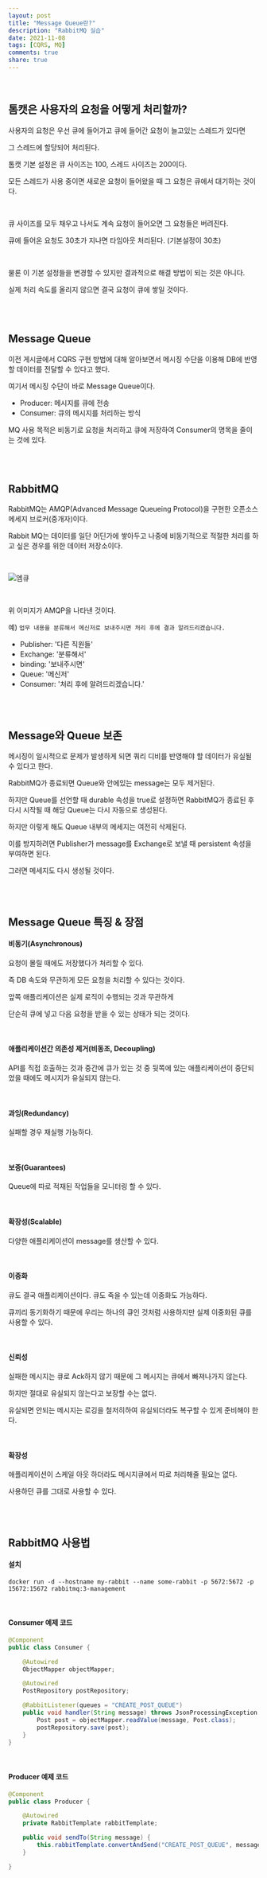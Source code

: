 ```yaml
---  
layout: post    
title: "Message Queue란?"     
description: "RabbitMQ 실습"     
date: 2021-11-08  
tags: [CQRS, MQ]  
comments: true    
share: true
---    
```


<br />

## 톰캣은 사용자의 요청을 어떻게 처리할까?
사용자의 요청은 우선 큐에 들어가고 큐에 들어간 요청이 늘고있는 스레드가 있다면 

그 스레드에 할당되어 처리된다. 

톰캣 기본 설정은 큐 사이즈는 100, 스레드 사이즈는 200이다. 

모든 스레드가 사용 중이면 새로운 요청이 들어왔을 때 그 요청은 큐에서 대기하는 것이다. 

<br />

큐 사이즈를 모두 채우고 나서도 계속 요청이 들어오면 그 요청들은 버려진다. 

큐에 들어온 요청도 30초가 지나면 타임아웃 처리된다. (기본설정이 30초)

<br />

물론 이 기본 설정들을 변경할 수 있지만 결과적으로 해결 방법이 되는 것은 아니다. 

실제 처리 속도를 올리지 않으면 결국 요청이 큐에 쌓일 것이다. 

<br />
<br />

## Message Queue

이전 게시글에서 CQRS 구현 방법에 대해 알아보면서 메시징 수단을 이용해 DB에 반영할 데이터를 전달할 수 있다고 했다.   

여기서 메시징 수단이 바로 Message Queue이다.    


* Producer: 메시지를 큐에 전송   
* Consumer: 큐의 메시지를 처리하는 방식   

MQ 사용 목적은 비동기로 요청을 처리하고 큐에 저장하여 Consumer의 명목을 줄이는 것에 있다. 


<br />
<br />


## RabbitMQ 

RabbitMQ는 AMQP(Advanced Message Queueing Protocol)을 구현한 오픈소스 메세지 브로커(중개자)이다.

Rabbit MQ는 데이터를 일단 어딘가에 쌓아두고 나중에 비동기적으로 적절한 처리를 하고 싶은 경우를 위한 데이터 저장소이다.

<br />

![엠큐](https://user-images.githubusercontent.com/33855307/140751170-e6d716cd-8c6a-4df3-b711-379b295c8740.png)


<br />

위 이미지가 AMQP을 나타낸 것이다.

예) `업무 내용을 분류해서 메신저로 보내주시면 처리 후에 결과 알려드리겠습니다.`

* Publisher: '다른 직원들'
* Exchange: '분류해서'
* binding: '보내주시면' 
* Queue: '메신저'
* Consumer: '처리 후에 알려드리겠습니다.'

<br />
<br />

## Message와 Queue 보존

메시징이 일시적으로 문제가 발생하게 되면 쿼리 디비를 반영해야 할 데이터가 유실될 수 있다고 한다.

RabbitMQ가 종료되면 Queue와 안에있는 message는 모두 제거된다. 

하지만 Queue를 선언할 때 durable 속성을 true로 설정하면 RabbitMQ가 종료된 후 다시 시작될 때 해당 Queue는 다시 자동으로 생성된다. 

하지만 이렇게 해도 Queue 내부의 메세지는 여전히 삭제된다.

이를 방지하려면 Publisher가 message를 Exchange로 보낼 때 persistent 속성을 부여하면 된다. 

그러면 메세지도 다시 생성될 것이다.

<br />
<br />


## Message Queue 특징 & 장점

#### 비동기(Asynchronous)

요청이 몰릴 때에도 저장했다가 처리할 수 있다. 

즉 DB 속도와 무관하게 모든 요청을 처리할 수 있다는 것이다. 

앞쪽 애플리케이션은 실제 로직이 수행되는 것과 무관하게 

단순히 큐에 넣고 다음 요청을 받을 수 있는 상태가 되는 것이다. 

<br />

#### 애플리케이션간 의존성 제거(비동조, Decoupling)  

API를 직접 호출하는 것과 중간에 큐가 있는 것 중 뒷쪽에 있는 애플리케이션이 중단되었을 때에도 메시지가 유실되지 않는다.   

<br />

#### 과잉(Redundancy)  

실패할 경우 재실행 가능하다. 

<br />

#### 보증(Guarantees)

Queue에 따로 적재된 작업들을 모니터링 할 수 있다.

<br />

#### 확장성(Scalable)

다양한 애플리케이션이 message를 생산할 수 있다.

<br />

#### 이중화  

큐도 결국 애플리케이션이다. 큐도 죽을 수 있는데 이중화도 가능하다. 

큐끼리 동기화하기 때문에 우리는 하나의 큐인 것처럼 사용하지만 실제 이중화된 큐를 사용할 수 있다.   

<br />

#### 신뢰성 

실패한 메시지는 큐로 Ack하지 않기 때문에 그 메시지는 큐에서 빠져나가지 않는다. 

하지만 절대로 유실되지 않는다고 보장할 수는 없다. 

유실되면 안되는 메시지는 로깅을 철저히하여 유실되더라도 복구할 수 있게 준비해야 한다. 

<br />

#### 확장성 

애플리케이션이 스케일 아웃 하더라도 메시지큐에서 따로 처리해줄 필요는 없다. 

사용하던 큐를 그대로 사용할 수 있다.



<br />
<br />

## RabbitMQ 사용법 

#### 설치 

```shell
docker run -d --hostname my-rabbit --name some-rabbit -p 5672:5672 -p 15672:15672 rabbitmq:3-management
```

<br />

#### Consumer 예제 코드 

```java
@Component
public class Consumer {

    @Autowired
    ObjectMapper objectMapper;

    @Autowired
    PostRepository postRepository;

    @RabbitListener(queues = "CREATE_POST_QUEUE")
    public void handler(String message) throws JsonProcessingException {
        Post post = objectMapper.readValue(message, Post.class);
        postRepository.save(post);
    }
}
```

<br />

#### Producer 예제 코드

```java
@Component
public class Producer {

    @Autowired
    private RabbitTemplate rabbitTemplate;

    public void sendTo(String message) {
        this.rabbitTemplate.convertAndSend("CREATE_POST_QUEUE", message);
    }

}
```

<br />




